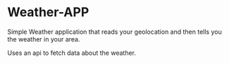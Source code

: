 # Weather-APP

Simple Weather application that reads your geolocation and then tells you the weather in your area.

Uses an api to fetch data about the weather.
